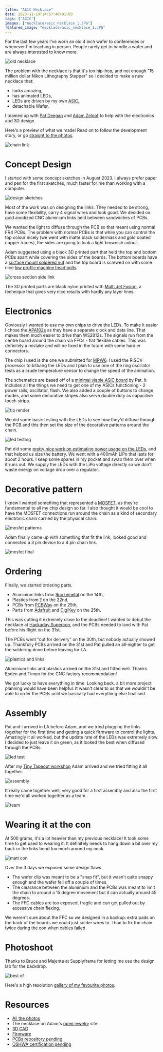 ```yaml
---
title: "ASIC Necklace"
date: 2023-11-10T14:57:40+01:00
tags: ["ASIC"]
images: ["necklace/asic_necklace_1.JPG"]
featured_image: "necklace/asic_necklace_1.JPG"
---
```


For the last few years I've worn an old 4 inch wafer to conferences or whenever I'm teaching in person. People rarely get to handle a wafer and are always interested to know more.

![old necklace](/necklace/old_necklace.JPG)

The problem with the necklace is that it's too hip-hop, and not enough "15 million dollar Nikon Lithography Stepper" so I decided to make a new necklace that:

* looks amazing,
* has animated LEDs,
* LEDs are driven by my own [ASIC](/terminology/asic),
* detachable Wafer.

I teamed up with [Pat Deegan](https://psychogenic.com/) and [Adam Zeloof](https://adam.zeloof.xyz/) to help with the electronics and 3D design.

Here's a preview of what we made! Read on to follow the development story, or go [straight to the photos](#photoshoot).

![chain link](/necklace/chain_link.JPG)

# Concept Design

I started with some concept sketches in August 2023. I always prefer paper and pen for the first sketches, much faster for me than working with a computer.

![design sketches](/necklace/asic_necklace_sketches.png)

Most of the work was on designing the links. They needed to be strong, have some flexibility, carry 4 signal wires and look good. 
We decided on gold anodized CNC aluminium links held between sandwiches of PCBs. 

We wanted the light to diffuse through the PCB so that meant using normal FR4 PCBs. The problem with normal PCBs is that while
you can control the top colour nicely (we went with matte black soldermask and gold coated copper traces), the sides are going to look a light brownish colour.

Adam suggested using a black 3D printed part that held the top and bottom PCBs apart while covering the sides of the boards. The bottom boards have a [surface mount soldered nut](https://www.adafruit.com/product/4207?gclid=EAIaIQobChMI6KT4h5eMggMVRUxHAR0z6gJoEAQYAiABEgI8WPD_BwE) and the top board is screwed on with some nice [low profile machine head bolts](?).

![cross section side link](/necklace/link_side.png)

The 3D printed parts are black nylon printed with [Multi Jet Fusion](https://www.protolabs.com/services/3d-printing/multi-jet-fusion/), a technique that gives very nice results with hardly any layer lines.

# Electronics

Obviously I wanted to use my own chips to drive the LEDs. To make it easier I chose the [APA102s](https://cdn-shop.adafruit.com/product-files/2477/APA102C-iPixelLED.pdf) as they have a separate clock and data line. That makes them much easier to drive than WS2812s. 
The signals run from the centre board around the chain via FFCs - flat flexible cables. This was definitely a mistake and will be fixed in the future with some hardier connectors.

The chip I used is the one we submitted for [MPW6](/post/mpw6_submitted). I used the RISCV processor to bitbang the LEDs and I plan to use one of the ring oscillator tests as a crude temperature sensor to change the speed of the animation.

The schematics are based off of a [minimal viable ASIC board](https://github.com/TinyTapeout/caravel-mvp-pcb) by Pat. It includes all the things we need to get one of my ASICs functioning - 2 power rails, oscillator, flash. We also added a couple of buttons to change modes, and some decorative stripes also serve double duty as capacitive touch strips.

![tip render](/necklace/tiptop-floorplan.png)

We did some basic testing with the LEDs to see how they'd diffuse through the PCB and this then set the size of the decorative patterns around the chain.

![led testing](/necklace/Y0-chain-APA102C-exp.jpg)

Pat did some [pretty nice work on estimating power usage on the LEDs](/necklace/APA102CAnalysis.pdf), and that helped us size the battery. We went with a 400mAh LiPo that lasts for about 2 hours. I keep some spares in my pocket and swap them over when it runs out. We supply the LEDs with the LiPo voltage directly so we don't waste energy on voltage drop over a regulator.

# Decorative pattern

I knew I wanted something that represented a [MOSFET](/terminology/mosfet), as they're fundamental to all my chip design so far. I also thought it would be cool to have the MOSFET connections run around the chain as a kind of secondary electronic chain carried by the physical chain.

![mosfet patterns](/necklace/mosfet_patterns.png)

Adam finally came up with something that fit the link, looked good and connected a 3 pin device to a 4 pin chain link.

![mosfet final](/necklace/mosfet_final.png)

# Ordering

Finally, we started ordering parts.

* Aluminium links from [Runzemetal](https://runzemetal.m.en.alibaba.com/index.html) on the 14th,
* Plastics from [?](?) on the 22nd,
* PCBs from [PCBWay](https://www.pcbway.com/) on the 25th,
* Parts from [Adafruit](https://www.adafruit.com/) and [DigiKey](https://www.digikey.es/) on the 25th.

This was cutting it extremely close to the deadline! I wanted to debut the necklace at [Hackaday Supercon](https://hackaday.io/superconference/), and the PCBs needed to land with Pat before his flight on the 31st. 

The PCBs went "out for delivery" on the 30th, but nobody actually showed up. Thankfully PCBs arrived on the 31st and Pat pulled an all-nighter to get the soldering done before leaving for LA.

![plastics and links](/necklace/plastics_link_test.jpg)

Aluminium links and plastics arrived on the 31st and fitted well. Thanks Esden and Timon for the CNC factory recommendation!

We got lucky to have everything in time. Looking back, a bit more project planning would have been helpful. It wasn't clear to us that we wouldn't be able to order the PCBs until we basically had everything else finalised.

# Assembly

Pat and I arrived in LA before Adam, and we tried plugging the links together for the first time and getting a quick firmware to control the lights. Amazingly it all worked, but the update rate of the LEDs was extremely slow. I decided to just leave it on green, as it looked the best when diffused through the PCBs.

![led test](/necklace/led_test.JPG)

After my [Tiny Tapeout workshop](https://tinytapeout.com) Adam arrived and we tried fitting it all together.

![assembly](/necklace/assembly.png)

It really came together well, very good for a first assembly and also the first time we'd all worked together as a team. 

![team](/necklace/team.jpg)

# Wearing it at the con

At 500 grams, it's a lot heavier than my previous necklace! It took some time to get used to wearing it. It definitely needs to hang down a bit over my back or the links bend too much around my neck.

![matt con](/necklace/matt_con.jpg)

Over the 3 days we exposed some design flaws:

* The wafer clip was meant to be a "snap fit", but it wasn't quite snappy enough and the wafer fell off a couple of times.
* The clearance between the aluminium and the PCBs was meant to limit the chain to around a 15 degree movement but it can actually around 45 degrees.
* The FFC cables are too exposed, fragile and can get pulled out by excessive chain flexing.

We weren't sure about the FFC so we designed in a backup: extra pads on the back of the boards we could just solder wires to. I had to fix the chain twice during the con when cables failed. 

# Photoshoot

Thanks to Bruce and Majenta at Supplyframe for letting me use the design lab for the backdrop.

![best of](/necklace/best_of.png)

Here's a high resolution [gallery of my favourite photos](https://photos.app.goo.gl/3chxmgiNRyWBmcy26).

# Resources

* [All the photos](https://photos.app.goo.gl/Urtsa7ztqAidyRfUA)
* The necklace on Adam's [open jewelry](https://open.jewelry/jewelry/7/) site.
* [3D CAD](https://cad.onshape.com/documents/c94b1292cdd70523373dfc49/w/5a27a2dce2dc4d92de3e72a3/e/d27912885e214c193a7992b3?renderMode=0&uiState=654a3a25f0cd5e4bcf412c07)
* [Firmware](https://github.com/mattvenn/asic-necklace-fw)
* [PCBs repository pending]()
* [OSHWA certification pending]()
